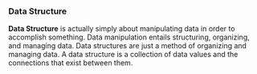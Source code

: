 ### Data Structure 

**Data Structure** is actually simply about manipulating data in order to accomplish something. Data manipulation entails structuring, organizing, and managing data. Data structures are just a method of organizing and managing data. A data structure is a collection of data values and the connections that exist between them. 
